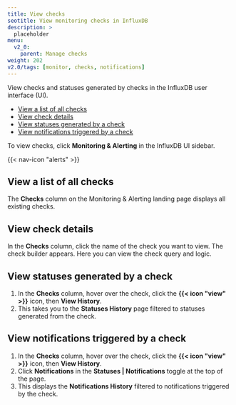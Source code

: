 ```yaml
---
title: View checks
seotitle: View monitoring checks in InfluxDB
description: >
  placeholder
menu:
  v2_0:
    parent: Manage checks
weight: 202
v2.0/tags: [monitor, checks, notifications]
---
```


View checks and statuses generated by checks in the InfluxDB user interface (UI).

- [View a list of all checks](#view-a-list-of-all-checks)
- [View check details](#view-check-details)
- [View statuses generated by a check](#view-statuses-generated-by-a-check)
- [View notifications triggered by a check](#view-notifications-triggered-by-a-check)

To view checks, click **Monitoring & Alerting** in the InfluxDB UI sidebar.

{{< nav-icon "alerts" >}}

## View a list of all checks
The **Checks** column on the Monitoring & Alerting landing page displays all existing checks.

## View check details
In the **Checks** column, click the name of the check you want to view.
The check builder appears.
Here you can view the check query and logic.

## View statuses generated by a check
1.  In the **Checks** column, hover over the check, click the **{{< icon "view" >}}**
    icon, then **View History**.
2.  This takes you to the **Statuses History** page filtered to statuses generated
    from the check.

## View notifications triggered by a check
1.  In the **Checks** column, hover over the check, click the **{{< icon "view" >}}**
    icon, then **View History**.
2.  Click **Notifications** in the **Statuses | Notifications** toggle at the top of the page.
3.  This displays the **Notifications History** filtered to notifications triggered by the check.
